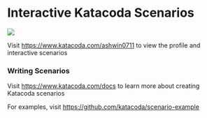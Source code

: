 # Interactive Katacoda Scenarios

[![](http://shields.katacoda.com/katacoda/ashwin0711/count.svg)](https://www.katacoda.com/ashwin0711 "Get your profile on Katacoda.com")

Visit https://www.katacoda.com/ashwin0711 to view the profile and interactive scenarios

### Writing Scenarios
Visit https://www.katacoda.com/docs to learn more about creating Katacoda scenarios

For examples, visit https://github.com/katacoda/scenario-example
